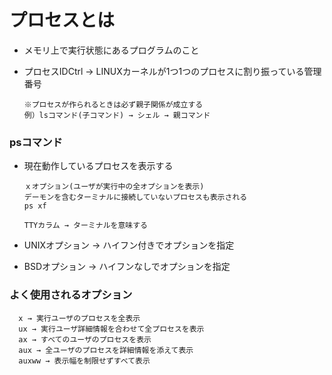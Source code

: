 # プロセスとは
- メモリ上で実行状態にあるプログラムのこと
  
- プロセスIDCtrl → LINUXカーネルが1つ1つのプロセスに割り振っている管理番号

      ※プロセスが作られるときは必ず親子関係が成立する
      例）lsコマンド(子コマンド) → シェル → 親コマンド

### psコマンド
- 現在動作しているプロセスを表示する

      ｘオプション(ユーザが実行中の全オプションを表示)
      デーモンを含むターミナルに接続していないプロセスも表示される
      ps xf

      TTYカラム → ターミナルを意味する

- UNIXオプション → ハイフン付きでオプションを指定
- BSDオプション → ハイフンなしでオプションを指定

### よく使用されるオプション
      x → 実行ユーザのプロセスを全表示
      ux → 実行ユーザ詳細情報を合わせて全プロセスを表示
      ax → すべてのユーザのプロセスを表示
      aux → 全ユーザのプロセスを詳細情報を添えて表示
      auxww → 表示幅を制限せずすべて表示
